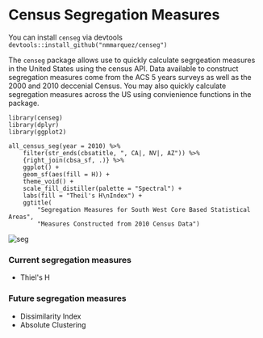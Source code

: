 # Census Segregation Measures

You can install `censeg` via devtools `devtools::install_github("nmmarquez/censeg")`  

The `censeg` package allows use to quickly calculate segrgeation measures in the United States using the census API. Data available to construct segregation measures come from the ACS 5 years surveys as well as the 2000 and 2010 deccenial Census. You may also quickly calculate segregation measures across the US using convienience functions in the package. 

```
library(censeg)
library(dplyr)
library(ggplot2)

all_census_seg(year = 2010) %>%
    filter(str_ends(cbsatitle, ", CA|, NV|, AZ")) %>%
    {right_join(cbsa_sf, .)} %>%
    ggplot() +
    geom_sf(aes(fill = H)) +
    theme_void() +
    scale_fill_distiller(palette = "Spectral") +
    labs(fill = "Theil's H\nIndex") +
    ggtitle(
        "Segregation Measures for South West Core Based Statistical Areas",
        "Measures Constructed from 2010 Census Data")
```

![seg](https://i.imgur.com/aG5sh81.png "SW Segregation")

### Current segregation measures
- Thiel's H

### Future segregation measures
- Dissimilarity Index
- Absolute Clustering
